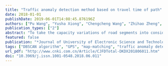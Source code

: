 ```yaml
---
title: "Traffic anomaly detection method based on travel time of path"
date: 2018-01-01
publishDate: 2019-06-01T14:08:45.876196Z
authors: ["Pu Wang", "Yusha Xiong", "Chengcheng Wang", "Zhihao Zheng", "Hengyu Lu"]
publication_types: ["2"]
abstract: "To take the capacity variations of road segments into consideration, and to avoid the fake traffic anomaly detections caused by the normal fluctuation of road segment capacity, a new traffic anomaly detection method based on travel time of path is proposed. Shenzhen road network as sub spatial regions is divided into grids, and then ST-matching algorithm is applied to match Shenzhen taxi GPS coordinate to corresponding road segments, after that the DBSCAN algorithm is adopted to compute the time-varying threshold of path travel time, the travel time above threshold is recognized as anomaly. While maintaining high accuracy and sensitivity of detecting traffic network anomaly, this method is cost efficient and easy to implement."
featured: false
publication: "*Journal of University of Electronic Science and Technology of China*"
tags: ["DBSCAN algorithm", "GPS", "map-matching", "traffic anomaly detection", "travel time of path"]
url_pdf: "http://www.cnki.com.cn/Article/CJFDTotal-DKDX201806011.htm"
doi: "10.3969/j.issn.1001-0548.2018.06.011"
---
```


